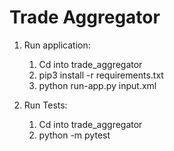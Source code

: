 # Trade Aggregator

1. Run application:
   1. Cd into trade_aggregator
   2. pip3 install -r requirements.txt
   3. python run-app.py input.xml
  
2. Run Tests:
   1. Cd into trade_aggregator
   2. python -m pytest
 
